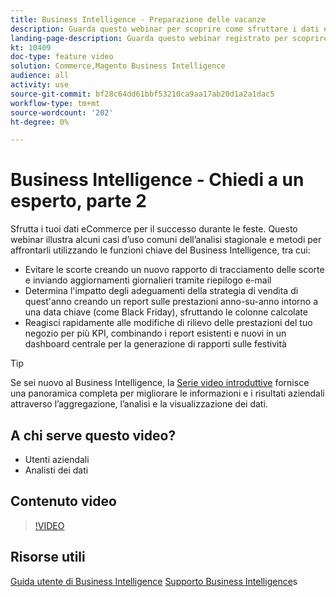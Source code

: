 ```yaml
---
title: Business Intelligence - Preparazione delle vacanze
description: Guarda questo webinar per scoprire come sfruttare i dati eCommerce per il successo durante le feste.
landing-page-description: Guarda questo webinar registrato per scoprire come sfruttare i dati eCommerce per il successo durante le feste.
kt: 10409
doc-type: feature video
solution: Commerce,Magento Business Intelligence
audience: all
activity: use
source-git-commit: bf28c64dd61bbf53210ca9aa17ab20d1a2a1dac5
workflow-type: tm+mt
source-wordcount: '202'
ht-degree: 0%

---
```


# Business Intelligence - Chiedi a un esperto, parte 2

Sfrutta i tuoi dati eCommerce per il successo durante le feste. Questo webinar illustra alcuni casi d’uso comuni dell’analisi stagionale e metodi per affrontarli utilizzando le funzioni chiave del Business Intelligence, tra cui:

- Evitare le scorte creando un nuovo rapporto di tracciamento delle scorte e inviando aggiornamenti giornalieri tramite riepilogo e-mail
- Determina l&#39;impatto degli adeguamenti della strategia di vendita di quest&#39;anno creando un report sulle prestazioni anno-su-anno intorno a una data chiave (come Black Friday), sfruttando le colonne calcolate
- Reagisci rapidamente alle modifiche di rilievo delle prestazioni del tuo negozio per più KPI, combinando i report esistenti e nuovi in un dashboard centrale per la generazione di rapporti sulle festività

>[!TIP]
>
>Se sei nuovo al Business Intelligence, la [Serie video introduttive](./../1-overview.md) fornisce una panoramica completa per migliorare le informazioni e i risultati aziendali attraverso l’aggregazione, l’analisi e la visualizzazione dei dati.

## A chi serve questo video?

- Utenti aziendali
- Analisti dei dati

## Contenuto video

>[!VIDEO](https://video.tv.adobe.com/v/342496?quality=12&learn=on)

## Risorse utili

[Guida utente di Business Intelligence](https://docs.magento.com/mbi/)
[Supporto Business Intelligence](https://support.magento.com/hc/en-us/articles/360016730811)s